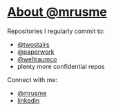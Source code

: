 # [About @mrusme](https://mrus.me/about)

Repositories I regularly commit to:

- [@twostairs](https://github.ocm/twostairs)
- [@paperwork](https://github.com/paperwork)
- [@weltraumco](https://github.com/weltraumco)
- plenty more confidential repos

Connect with me:

- [@mrusme](https://twitter.com/mrusme)
- [linkedin](https://www.linkedin.com/in/mrusme/)

